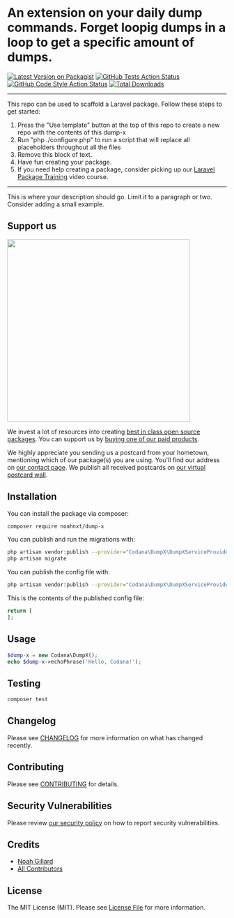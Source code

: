 # An extension on your daily dump commands. Forget loopig dumps in a loop to get a specific amount of dumps.

[![Latest Version on Packagist](https://img.shields.io/packagist/v/noahnxt/dump-x.svg?style=flat-square)](https://packagist.org/packages/noahnxt/dump-x)
[![GitHub Tests Action Status](https://img.shields.io/github/workflow/status/noahnxt/dump-x/run-tests?label=tests)](https://github.com/noahnxt/dump-x/actions?query=workflow%3Arun-tests+branch%3Amain)
[![GitHub Code Style Action Status](https://img.shields.io/github/workflow/status/noahnxt/dump-x/Check%20&%20fix%20styling?label=code%20style)](https://github.com/noahnxt/dump-x/actions?query=workflow%3A"Check+%26+fix+styling"+branch%3Amain)
[![Total Downloads](https://img.shields.io/packagist/dt/noahnxt/dump-x.svg?style=flat-square)](https://packagist.org/packages/noahnxt/dump-x)

---
This repo can be used to scaffold a Laravel package. Follow these steps to get started:

1. Press the "Use template" button at the top of this repo to create a new repo with the contents of this dump-x
2. Run "php ./configure.php" to run a script that will replace all placeholders throughout all the files
3. Remove this block of text.
4. Have fun creating your package.
5. If you need help creating a package, consider picking up our <a href="https://laravelpackage.training">Laravel Package Training</a> video course.
---

This is where your description should go. Limit it to a paragraph or two. Consider adding a small example.

## Support us

[<img src="https://github-ads.s3.eu-central-1.amazonaws.com/dump-x.jpg?t=1" width="419px" />](https://spatie.be/github-ad-click/dump-x)

We invest a lot of resources into creating [best in class open source packages](https://spatie.be/open-source). You can support us by [buying one of our paid products](https://spatie.be/open-source/support-us).

We highly appreciate you sending us a postcard from your hometown, mentioning which of our package(s) you are using. You'll find our address on [our contact page](https://spatie.be/about-us). We publish all received postcards on [our virtual postcard wall](https://spatie.be/open-source/postcards).

## Installation

You can install the package via composer:

```bash
composer require noahnxt/dump-x
```

You can publish and run the migrations with:

```bash
php artisan vendor:publish --provider="Codana\DumpX\DumpXServiceProvider" --tag="dump-x-migrations"
php artisan migrate
```

You can publish the config file with:
```bash
php artisan vendor:publish --provider="Codana\DumpX\DumpXServiceProvider" --tag="dump-x-config"
```

This is the contents of the published config file:

```php
return [
];
```

## Usage

```php
$dump-x = new Codana\DumpX();
echo $dump-x->echoPhrase('Hello, Codana!');
```

## Testing

```bash
composer test
```

## Changelog

Please see [CHANGELOG](CHANGELOG.md) for more information on what has changed recently.

## Contributing

Please see [CONTRIBUTING](.github/CONTRIBUTING.md) for details.

## Security Vulnerabilities

Please review [our security policy](../../security/policy) on how to report security vulnerabilities.

## Credits

- [Noah Gillard](https://github.com/NoahNxT)
- [All Contributors](../../contributors)

## License

The MIT License (MIT). Please see [License File](LICENSE.md) for more information.

